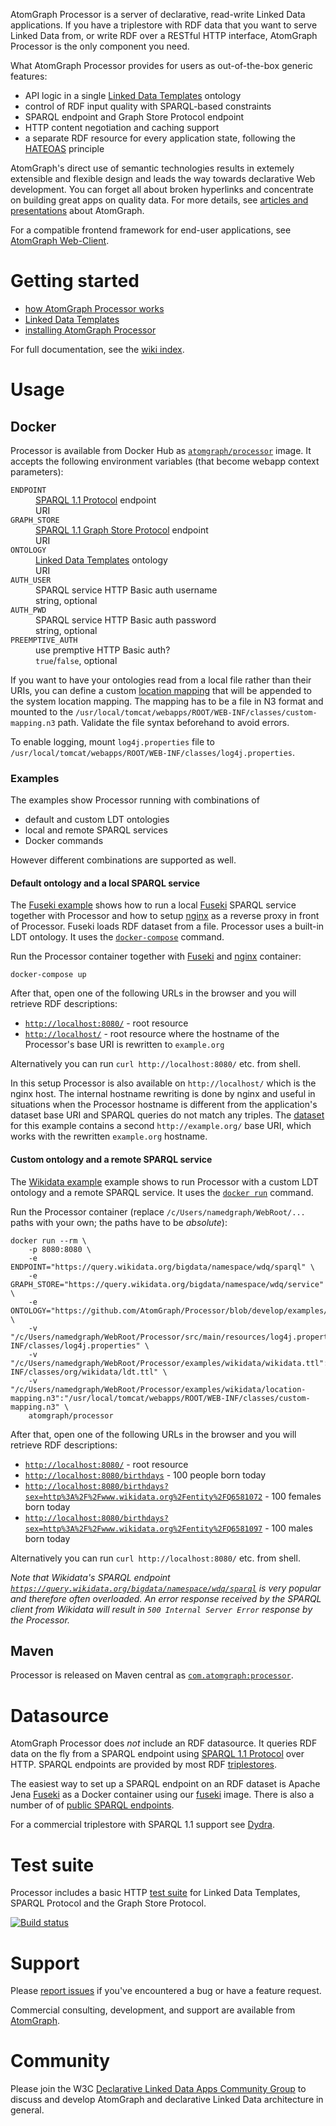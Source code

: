 AtomGraph Processor is a server of declarative, read-write Linked Data applications. If you have a triplestore with RDF data that you want to serve Linked Data from, or write RDF over a RESTful HTTP interface, AtomGraph Processor is the only component you need.

What AtomGraph Processor provides for users as out-of-the-box generic features:
* API logic in a single [Linked Data Templates](https://atomgraph.github.io/Linked-Data-Templates/) ontology
* control of RDF input quality with SPARQL-based constraints
* SPARQL endpoint and Graph Store Protocol endpoint
* HTTP content negotiation and caching support
* a separate RDF resource for every application state, following the [HATEOAS](http://en.wikipedia.org/wiki/HATEOAS) principle

AtomGraph's direct use of semantic technologies results in extemely extensible and flexible design and leads the way towards declarative Web development. You can forget all about broken hyperlinks and concentrate on building great apps on quality data. For more details, see [articles and presentations](https://github.com/AtomGraph/Processor/wiki/Articles-and-presentations) about AtomGraph.

For a compatible frontend framework for end-user applications, see [AtomGraph Web-Client](https://github.com/AtomGraph/Web-Client).

# Getting started

* [how AtomGraph Processor works](https://github.com/AtomGraph/Processor/wiki/How-Processor-works)
* [Linked Data Templates](https://github.com/AtomGraph/Processor/wiki/Linked-Data-Templates)
* [installing AtomGraph Processor](https://github.com/AtomGraph/Processor/wiki/Installation)

For full documentation, see the [wiki index](https://github.com/AtomGraph/Processor/wiki).

# Usage

## Docker

Processor is available from Docker Hub as [`atomgraph/processor`](https://hub.docker.com/r/atomgraph/processor/) image.
It accepts the following environment variables (that become webapp context parameters):

<dl>
    <dt><code>ENDPOINT</code></dt>
    <dd><a href="https://www.w3.org/TR/sparql11-protocol/">SPARQL 1.1 Protocol</a> endpoint</dd>
    <dd>URI</dd>
    <dt><code>GRAPH_STORE</code></dt>
    <dd><a href="https://www.w3.org/TR/sparql11-http-rdf-update/">SPARQL 1.1 Graph Store Protocol</a> endpoint</dd>
    <dd>URI</dd>
    <dt><code>ONTOLOGY</code></dt>
    <dd><a href="https://atomgraph.github.io/Linked-Data-Templates/">Linked Data Templates</a> ontology</dd>
    <dd>URI</dd>
    <dt><code>AUTH_USER</code></dt>
    <dd>SPARQL service HTTP Basic auth username</dd>
    <dd>string, optional</dd>
    <dt><code>AUTH_PWD</code></dt>
    <dd>SPARQL service HTTP Basic auth password</dd>
    <dd>string, optional</dd>
    <dt><code>PREEMPTIVE_AUTH</code></dt>
    <dd>use premptive HTTP Basic auth?</dd>
    <dd><code>true</code>/<code>false</code>, optional</dd>
</dl>

If you want to have your ontologies read from a local file rather than their URIs, you can define a custom [location mapping](https://jena.apache.org/documentation/notes/file-manager.html#the-locationmapper-configuration-file) that will be appended to the system location mapping.
The mapping has to be a file in N3 format and mounted to the `/usr/local/tomcat/webapps/ROOT/WEB-INF/classes/custom-mapping.n3` path. Validate the file syntax beforehand to avoid errors.

To enable logging, mount `log4j.properties` file to `/usr/local/tomcat/webapps/ROOT/WEB-INF/classes/log4j.properties`.

### Examples

The examples show Processor running with combinations of
* default and custom LDT ontologies
* local and remote SPARQL services
* Docker commands

However different combinations are supported as well.

#### Default ontology and a local SPARQL service

The [Fuseki example](https://github.com/AtomGraph/Processor/tree/master/examples/fuseki) shows how to run a local [Fuseki](https://jena.apache.org/documentation/fuseki2/) SPARQL service together with Processor and how to setup [nginx](https://www.nginx.com) as a reverse proxy in front of Processor. Fuseki loads RDF dataset from a file. Processor uses a built-in LDT ontology.
It uses the [`docker-compose`](https://docs.docker.com/compose/) command.

Run the Processor container together with [Fuseki](https://hub.docker.com/r/atomgraph/fuseki) and [nginx](https://hub.docker.com/_/nginx) container:

    docker-compose up

After that, open one of the following URLs in the browser and you will retrieve RDF descriptions:
* [`http://localhost:8080/`](http://localhost:8080/) - root resource
* [`http://localhost/`](http://localhost/) - root resource where the hostname of the Processor's base URI is rewritten to `example.org`

Alternatively you can run `curl http://localhost:8080/` etc. from shell.

In this setup Processor is also available on `http://localhost/` which is the nginx host.
The internal hostname rewriting is done by nginx and useful in situations when the Processor hostname is different from the application's dataset base URI and SPARQL queries do not match any triples.
The [dataset](https://github.com/AtomGraph/Processor/blob/master/examples/fuseki/dataset.ttl) for this example contains a second `http://example.org/` base URI, which works with the rewritten `example.org` hostname.

#### Custom ontology and a remote SPARQL service

The [Wikidata example](https://github.com/AtomGraph/Processor/tree/master/examples/wikidata) example shows to run Processor with a custom LDT ontology and a remote SPARQL service.
It uses the [`docker run`](https://docs.docker.com/engine/reference/run/) command.

Run the Processor container (replace `/c/Users/namedgraph/WebRoot/...` paths with your own; the paths have to be _absolute_):

    docker run --rm \
        -p 8080:8080 \
        -e ENDPOINT="https://query.wikidata.org/bigdata/namespace/wdq/sparql" \
        -e GRAPH_STORE="https://query.wikidata.org/bigdata/namespace/wdq/service" \
        -e ONTOLOGY="https://github.com/AtomGraph/Processor/blob/develop/examples/wikidata#" \
        -v "/c/Users/namedgraph/WebRoot/Processor/src/main/resources/log4j.properties":"/usr/local/tomcat/webapps/ROOT/WEB-INF/classes/log4j.properties" \
        -v "/c/Users/namedgraph/WebRoot/Processor/examples/wikidata/wikidata.ttl":"/usr/local/tomcat/webapps/ROOT/WEB-INF/classes/org/wikidata/ldt.ttl" \
        -v "/c/Users/namedgraph/WebRoot/Processor/examples/wikidata/location-mapping.n3":"/usr/local/tomcat/webapps/ROOT/WEB-INF/classes/custom-mapping.n3" \
        atomgraph/processor

After that, open one of the following URLs in the browser and you will retrieve RDF descriptions:
* [`http://localhost:8080/`](http://localhost:8080/) - root resource
* [`http://localhost:8080/birthdays`](http://localhost:8080/birthdays) - 100 people born today
* [`http://localhost:8080/birthdays?sex=http%3A%2F%2Fwww.wikidata.org%2Fentity%2FQ6581072`](http://localhost:8080/birthdays?sex=http%3A%2F%2Fwww.wikidata.org%2Fentity%2FQ6581072) - 100 females born today
* [`http://localhost:8080/birthdays?sex=http%3A%2F%2Fwww.wikidata.org%2Fentity%2FQ6581097`](http://localhost:8080/birthdays?sex=http%3A%2F%2Fwww.wikidata.org%2Fentity%2FQ6581097) - 100 males born today

Alternatively you can run `curl http://localhost:8080/` etc. from shell.

_Note that Wikidata's SPARQL endpoint [`https://query.wikidata.org/bigdata/namespace/wdq/sparql`](https://query.wikidata.org/bigdata/namespace/wdq/sparql) is very popular and therefore often overloaded. An error response received by the SPARQL client from Wikidata will result in `500 Internal Server Error` response by the Processor._

## Maven

Processor is released on Maven central as [`com.atomgraph:processor`](https://search.maven.org/artifact/com.atomgraph/processor/).

# Datasource

AtomGraph Processor does *not* include an RDF datasource. It queries RDF data on the fly from a SPARQL endpoint using [SPARQL 1.1 Protocol](https://www.w3.org/TR/sparql11-protocol/) over HTTP. SPARQL endpoints are provided by most RDF [triplestores](http://en.wikipedia.org/wiki/Triplestore).

The easiest way to set up a SPARQL endpoint on an RDF dataset is Apache Jena [Fuseki](https://jena.apache.org/documentation/fuseki2/) as a Docker container using our [fuseki](https://hub.docker.com/r/atomgraph/fuseki) image. There is also a number of of [public SPARQL endpoints](http://sparqles.ai.wu.ac.at).

For a commercial triplestore with SPARQL 1.1 support see [Dydra](https://dydra.com).

# Test suite

Processor includes a basic HTTP [test suite](https://github.com/AtomGraph/Processor/tree/master/http-tests) for Linked Data Templates, SPARQL Protocol and the Graph Store Protocol.

[![Build status](https://api.travis-ci.org/AtomGraph/Processor.svg?branch=master)](https://travis-ci.org/AtomGraph/Processor)

# Support

Please [report issues](https://github.com/AtomGraph/Processor/issues) if you've encountered a bug or have a feature request.

Commercial consulting, development, and support are available from [AtomGraph](https://atomgraph.com).

# Community

Please join the W3C [Declarative Linked Data Apps Community Group](http://www.w3.org/community/declarative-apps/) to discuss
and develop AtomGraph and declarative Linked Data architecture in general.
